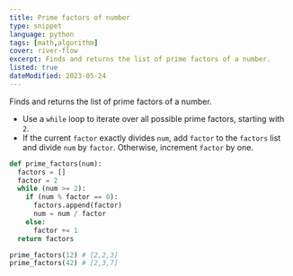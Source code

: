 ```yaml
---
title: Prime factors of number
type: snippet
language: python
tags: [math,algorithm]
cover: river-flow
excerpt: Finds and returns the list of prime factors of a number.
listed: true
dateModified: 2023-05-24
---
```


Finds and returns the list of prime factors of a number.

- Use a `while` loop to iterate over all possible prime factors, starting with `2`.
- If the current `factor` exactly divides `num`, add `factor` to the `factors` list and divide `num` by `factor`. Otherwise, increment `factor` by one.

```py
def prime_factors(num):
  factors = []
  factor = 2
  while (num >= 2):
    if (num % factor == 0):
      factors.append(factor)
      num = num / factor
    else:
      factor += 1
  return factors

prime_factors(12) # [2,2,3]
prime_factors(42) # [2,3,7]
```
